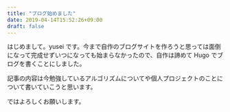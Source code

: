 ```yaml
---
title: "ブログ始めました"
date: 2019-04-14T15:52:26+09:00
draft: false
---
```


はじめまして。yusei です。今まで自作のブログサイトを作ろうと思っては面倒になって完成せずいつになっても始まらなかったので、自作は諦めて Hugo でブログを書くことにしました。

記事の内容は今勉強しているアルゴリズムについてや個人プロジェクトのことについて書いていこうと思います。

ではよろしくお願いします。

